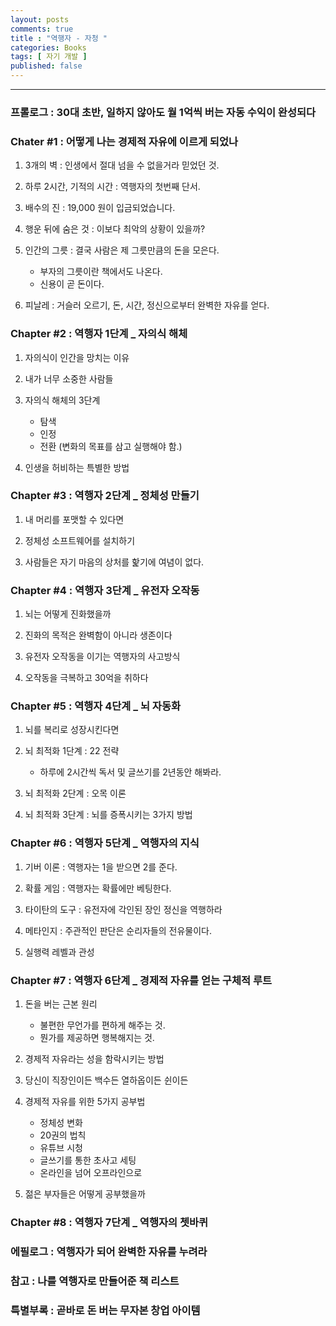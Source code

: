 ```yaml
---
layout: posts
comments: true
title : "역행자 - 자청 "
categories: Books
tags: [ 자기 개발 ]
published: false
---
```


---

### 프롤로그 : 30대 초반, 일하지 않아도 월 1억씩 버는 자동 수익이 완성되다

### Chater #1 : 어떻게 나는 경제적 자유에 이르게 되었나

1. 3개의 벽 : 인생에서 절대 넘을 수 없을거라 믿었던 것.

2. 하루 2시간, 기적의 시간 : 역행자의 첫번째 단서.

3. 배수의 진 : 19,000 원이 입금되었습니다.

4. 행운 뒤에 숨은 것 : 이보다 최악의 상황이 있을까?

5. 인간의 그릇 : 결국 사람은 제 그릇만큼의 돈을 모은다.
   - 부자의 그릇이란 책에서도 나온다.
   - 신용이 곧 돈이다.

6. 피날레 : 거슬러 오르기, 돈, 시간, 정신으로부터 완벽한 자유를 얻다.

### Chapter #2 : 역행자 1단계 _ 자의식 해체

1. 자의식이 인간을 망치는 이유

2. 내가 너무 소중한 사람들

3. 자의식 해체의 3단계
   - 탐색
   - 인정
   - 전환 (변화의 목표를 삼고 실행해야 함.)

4. 인생을 허비하는 특별한 방법

### Chapter #3 : 역행자 2단계 _ 정체성 만들기

1. 내 머리를 포맷할 수 있다면

2. 정체성 소프트웨어를 설치하기

3. 사람들은 자기 마음의 상처를 핥기에 여념이 없다.

### Chapter #4 : 역행자 3단계 _ 유전자 오작동

1. 뇌는 어떻게 진화했을까

2. 진화의 목적은 완벽함이 아니라 생존이다

3. 유전자 오작동을 이기는 역행자의 사고방식

4. 오작동을 극복하고 30억을 취하다

### Chapter #5 : 역행자 4단계 _ 뇌 자동화

1. 뇌를 복리로 성장시킨다면

2. 뇌 최적화 1단계 : 22 전략
   - 하루에 2시간씩 독서 및 글쓰기를 2년동안 해봐라.

3. 뇌 최적화 2단계 : 오목 이론

4. 뇌 최적화 3단계 : 뇌를 증폭시키는 3가지 방법

### Chapter #6 : 역행자 5단계 _ 역행자의 지식

1. 기버 이론 : 역행자는 1을 받으면 2를 준다.

2. 확률 게임 : 역행자는 확률에만 베팅한다.

3. 타이탄의 도구 : 유전자에 각인된 장인 정신을 역행하라

4. 메타인지 : 주관적인 판단은 순리자들의 전유물이다.

5. 실행력 레벨과 관성

### Chapter #7 : 역행자 6단계 _ 경제적 자유를 얻는 구체적 루트

1. 돈을 버는 근본 원리
   - 불편한 무언가를 편하게 해주는 것.
   - 뭔가를 제공하면 행복해지는 것.

2. 경제적 자유라는 성을 함락시키는 방법

3. 당신이 직장인이든 백수든 열하옵이든 쉰이든

4. 경제적 자유를 위한 5가지 공부법
   - 정체성 변화
   - 20권의 법칙
   - 유튜브 시청
   - 글쓰기를 통한 초사고 세팅
   - 온라인을 넘어 오프라인으로

5. 젊은 부자들은 어떻게 공부했을까

### Chapter #8 : 역행자 7단계 _ 역행자의 쳇바퀴

### 에필로그 : 역행자가 되어 완벽한 자유를 누려라

### 참고 : 나를 역행자로 만들어준 책 리스트

### 특별부록 : 곧바로 돈 버는 무자본 창업 아이템
